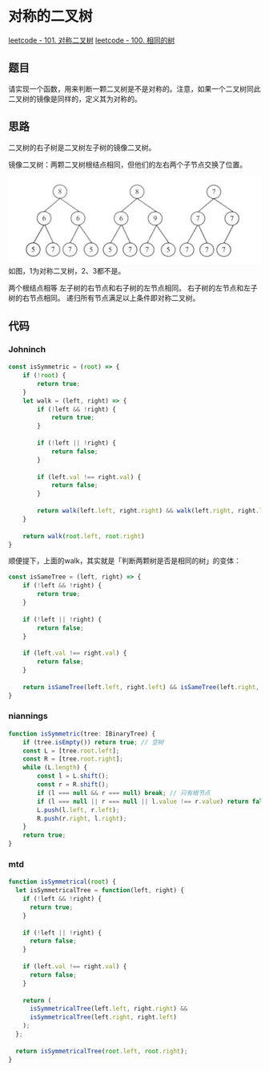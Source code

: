 # 对称的二叉树

[leetcode - 101. 对称二叉树](https://leetcode-cn.com/problems/symmetric-tree/)
[leetcode - 100. 相同的树](https://leetcode-cn.com/problems/same-tree/)

## 题目
请实现一个函数，用来判断一颗二叉树是不是对称的。注意，如果一个二叉树同此二叉树的镜像是同样的，定义其为对称的。

## 思路
二叉树的右子树是二叉树左子树的镜像二叉树。

镜像二叉树：两颗二叉树根结点相同，但他们的左右两个子节点交换了位置。

![](./images/is-symmetrical.png)
如图，1为对称二叉树，2、3都不是。

两个根结点相等
左子树的右节点和右子树的左节点相同。
右子树的左节点和左子树的右节点相同。
递归所有节点满足以上条件即对称二叉树。

## 代码

### Johninch
```js
const isSymmetric = (root) => {
    if (!root) {
        return true;
    }
    let walk = (left, right) => {
        if (!left && !right) {
            return true;
        }

        if (!left || !right) {
            return false;
        }

        if (left.val !== right.val) {
            return false;
        }

        return walk(left.left, right.right) && walk(left.right, right.left); // 注意，这里是镜像比较的递归，与isSameTree不同
    }

    return walk(root.left, root.right)
}
```
顺便提下，上面的walk，其实就是「判断两颗树是否是相同的树」的变体：
```js
const isSameTree = (left, right) => {
    if (!left && !right) {
        return true;
    }

    if (!left || !right) {
        return false;
    }

    if (left.val !== right.val) {
        return false;
    }

    return isSameTree(left.left, right.left) && isSameTree(left.right, right.right); // 注意这里的递归就是对应位置的比较
}
```

### niannings
```ts
function isSymmetric(tree: IBinaryTree) {
    if (tree.isEmpty()) return true; // 空树
    const L = [tree.root.left];
    const R = [tree.root.right];
    while (L.length) {
        const l = L.shift();
        const r = R.shift();
        if (l === null && r === null) break; // 只有根节点
        if (l === null || r === null || l.value !== r.value) return false; // 一方不平或值不等
        L.push(l.left, r.left);
        R.push(r.right, l.right);
    }
    return true;
}
```

### mtd
```js
function isSymmetrical(root) {
  let isSymmetricalTree = function(left, right) {
    if (!left && !right) {
      return true;
    }

    if (!left || !right) {
      return false;
    }

    if (left.val !== right.val) {
      return false;
    }

    return (
      isSymmetricalTree(left.left, right.right) &&
      isSymmetricalTree(left.right, right.left)
    );
  };

  return isSymmetricalTree(root.left, root.right);
}
```
